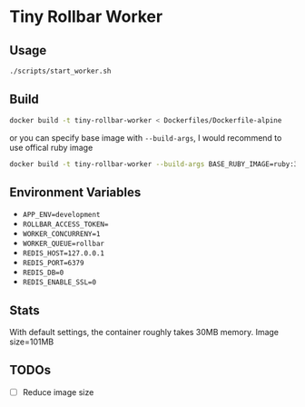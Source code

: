 Tiny Rollbar Worker
===
## Usage
```bash
./scripts/start_worker.sh
```

## Build
```bash
docker build -t tiny-rollbar-worker < Dockerfiles/Dockerfile-alpine
```
or you can specify base image with `--build-args`, I would recommend to use offical ruby image
```bash
docker build -t tiny-rollbar-worker --build-args BASE_RUBY_IMAGE=ruby:3.0.0 < Dockerfiles/Dockerfile-alpine
```

## Environment Variables
- `APP_ENV=development`
- `ROLLBAR_ACCESS_TOKEN=`
- `WORKER_CONCURRENY=1`
- `WORKER_QUEUE=rollbar`
- `REDIS_HOST=127.0.0.1`
- `REDIS_PORT=6379`
- `REDIS_DB=0`
- `REDIS_ENABLE_SSL=0`

## Stats
With default settings, the container roughly takes 30MB memory. Image size=101MB

## TODOs
- [ ] Reduce image size
